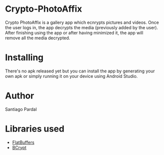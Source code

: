 # Crypto-PhotoAffix
Crypto PhotoAffix is a gallery app which ecnrypts pictures and videos. Once the user logs in, the app decrypts the media (previously added by the user). After finishing using the app or after having minimized it, the app will remove all the media decrypted.

# Installing
There's no apk released yet but you can install the app by generating your own apk or simply running it on your device using Android Studio.

# Author
Santiago Pardal

# Libraries used
* [FlatBuffers](https://google.github.io/flatbuffers/)
* [BCrypt](https://www.npmjs.com/package/bcrypt)
